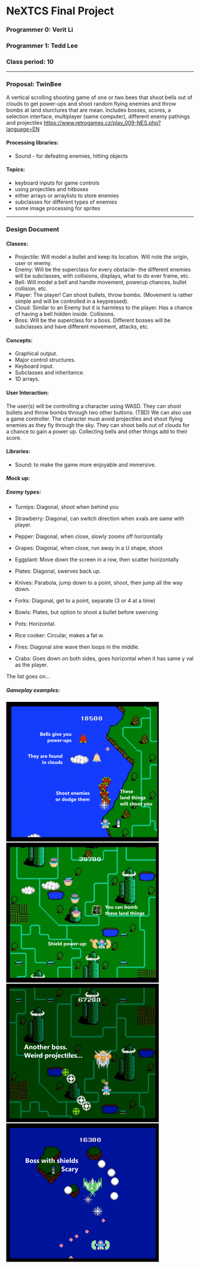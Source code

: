 # NeXTCS Final Project
### Programmer 0: Verit Li
### Programmer 1: Tedd Lee
### Class period: 10
---
### Proposal: TwinBee

A vertical scrolling shooting game of one or two bees that shoot bells out of clouds to get power-ups and shoot random flying enemies and throw bombs at land sturctures that are mean. Includes bosses, scores, a selection interface, multiplayer (same computer), different enemy pathings and projectiles
https://www.retrogames.cz/play_009-NES.php?language=EN
#### Processing libraries: 
- Sound - for defeating enemies, hitting objects
#### Topics: 
- keyboard inputs for game controls
- using projectiles and hitboxes
- either arrays or arraylists to store enemies
- subclasses for different types of enemies
- some image processing for sprites
---
### Design Document
#### Classes:
- Projectile: Will model a bullet and keep its location. Will note the origin, user or enemy.
- Enemy: Will be the superclass for every obstacle- the different enemies will be subclasses, with collisions, displays, what to do ever frame, etc.
- Bell: Will model a bell and handle movement, powerup chances, bullet collision, etc.
- Player: The player! Can shoot bullets, throw bombs. (Movement is rather simple and will be controlled in a keypressed). 
- Cloud: Similar to an Enemy but it is harmless to the player. Has a chance of having a bell hidden inside. Collisions.
- Boss: Will be the superclass for a boss. Different bosses will be subclasses and have different movement, attacks, etc.

#### Concepts:
- Graphical output.
- Major control structures.
- Keyboard input.
- Subclasses and inheritance.
- 1D arrays.

#### User Interaction:
The user(s) will be controlling a character using WASD. They can shoot bullets and throw bombs through two other buttons. (TBD) We can also use a game controller. The character must avoid projectiles and shoot flying enemies as they fly through the sky. They can shoot bells out of clouds for a chance to gain a power up. Collecting bells and other things add to their score.

#### Libraries:
- Sound: to make the game more enjoyable and immersive.

#### Mock up:
##### Enemy types:
- Turnips: Diagonal, shoot when behind you
- Strawberry: Diagonal, can switch direction when xvals are same with player.
- Pepper: Diagonal, when close, slowly zooms off horizontally
- Grapes: Diagonal, when close, run away in a U shape, shoot
- Eggplant: Move down the screen in a row, then scatter horizontally

- Plates: Diagonal, swerves back up.
- Knives: Parabola, jump down to a point, shoot, then jump all the way down.
- Forks: Diagonal, get to a point, separate (3 or 4 at a time)
- Bowls: Plates, but option to shoot a bullet before swerving 
- Pots: Horizontal.
- Rice cooker: Circular, makes a fat w.

- Fires: Diagonal sine wave then loops in the middle.
- Crabs: Goes down on both sides, goes horizontal when it has same y val as the player.

The list goes on...

##### Gameplay examples:
![image](g47276.png)
![image](g47284.png)
![image](g47290.png)
![image](g47296.png)
